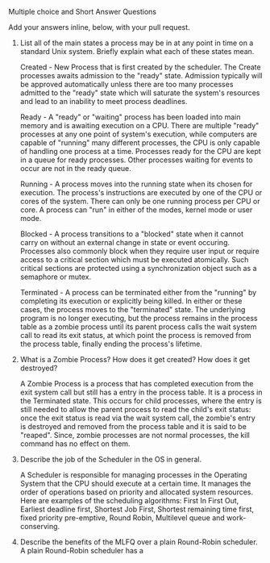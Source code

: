 Multiple choice and Short Answer Questions

Add your answers inline, below, with your pull request.

1. List all of the main states a process may be in at any point in time on a standard Unix system. Briefly explain what each of these states mean.

   Created - New Process that is first created by the scheduler. The Create processes awaits admission to the "ready" state. 
	 Admission typically will be approved automatically unless there are too many processes admitted to the "ready" state which will saturate the system's resources
	 and lead to an inability to meet process deadlines.

	 Ready - A "ready" or "waiting" process has been loaded into main memory and is awaiting execution on a CPU. 
	 There are multiple "ready" processes at any one point of system's execution, while computers are capable of "running" many different processes, 
	 the CPU is only capable of handling one process at a time. Processes ready for the CPU are kept in a queue for ready processes. 
	 Other processes waiting for events to occur are not in the ready queue.  
	 
	 Running - A process moves into the running state when its chosen for execution. The process's instructions are executed by one of the CPU or cores of the system.
	 There can only be one running process per CPU or core. A process can "run" in either of the modes, kernel mode or user mode.
	 
	 Blocked - A process transitions to a "blocked" state when it cannot carry on without an external change in state or event occuring. Processes also commonly block when 
	 they require user input or require access to a critical section which must be executed atomically. Such critical sections are protected using a synchronization object
	 such as a semaphore or mutex.

	 Terminated - A process can be terminated either from the "running" by completing its execution or explicitly being killed. In either or these cases, the process moves to
	 the "terminated" state. The underlying program is no longer executing, but the process remains in the process table as a zombie process until its parent process calls the
	 wait system call to read its exit status, at which point the process is removed from the process table, finally ending the process's lifetime.

2. What is a Zombie Process? How does it get created? How does it get destroyed?
    
   A Zombie Process is a process that has completed execution from the exit system call but still has a entry in the process table. It is a process in the Terminated state. 
	 This occurs for child processes, where the entry is still needed to allow the parent process to read the child's exit status: once the exit status is read via the wait 
	 system call, the zombie's entry is destroyed and removed from the process table and it is said to be "reaped". Since, zombie processes are not normal processes, the kill 
	 command has no effect on them. 

3. Describe the job of the Scheduler in the OS in general.
    
	 A Scheduler is responsible for managing processes in the Operating System that the CPU should execute at a certain time. It manages the order of operations based on priority
	 and allocated system resources. Here are examples of the scheduling algorithms: First In First Out, Earliest deadline first, Shortest Job First, Shortest remaining time first, 
	 fixed priority pre-emptive, Round Robin, Multilevel queue and work-conserving.

4. Describe the benefits of the MLFQ over a plain Round-Robin scheduler.
    A plain Round-Robin scheduler has a 

